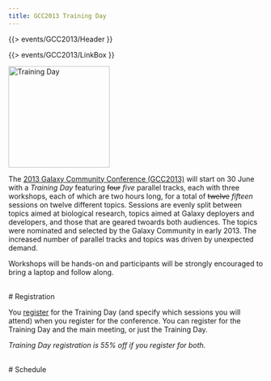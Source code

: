 ```yaml
---
title: GCC2013 Training Day
---
```

{{> events/GCC2013/Header }}



{{> events/GCC2013/LinkBox }}

<div class='left'><img src="/src/images/Logos/GCC2013TrainingDayLogo300.png" alt="Training Day" width="200" /></div>

The [2013 Galaxy Community Conference (GCC2013)](/src/events/GCC2013/index.md) will start on 30 June with a *Training Day* featuring ~~four~~ *five* parallel tracks, each with three workshops, each of which are two hours long, for a total of ~~twelve~~ *fifteen* sessions on twelve different topics.  Sessions are evenly split between topics aimed at biological research, topics aimed at Galaxy deployers and developers, and those that are geared twoards both audiences.  The topics were nominated and selected by the Galaxy Community in early 2013. The increased number of parallel tracks and topics was driven by unexpected demand.

Workshops will be hands-on and participants will be strongly encouraged to bring a laptop and follow along.


<br />
# Registration



You [register](/src/events/GCC2013/Register/index.md) for the Training Day (and specify which sessions you will attend) when you register for the conference.  You can register for the Training Day and the main meeting, or just the Training Day. 

*Training Day registration is 55% off if you register for both.*

<br />
# Schedule

